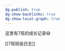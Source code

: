 ```yaml
---
dg-publish: true
dg-show-backlinks: true
dg-show-local-graph: true
---
```


这里有7班的成长记录😄

[[7班班级日志]]

